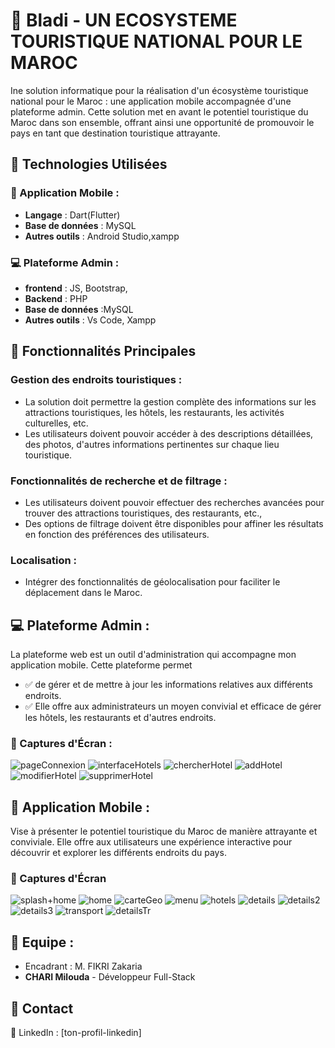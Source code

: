 # 📱 Bladi - UN ECOSYSTEME TOURISTIQUE NATIONAL POUR LE MAROC 
Ine solution informatique pour la réalisation d'un écosystème touristique national pour le Maroc : une application mobile  accompagnée d'une plateforme admin. Cette solution met en avant le potentiel touristique du Maroc dans son ensemble, offrant ainsi une opportunité de promouvoir le pays en tant que destination touristique attrayante. 
## 🚀 Technologies Utilisées

### 📱 Application Mobile :
- **Langage** :   Dart(Flutter) 
- **Base de données** :  MySQL
- **Autres outils** : Android Studio,xampp

### 💻 Plateforme Admin :
- **frontend** :   JS, Bootstrap,
- **Backend** :   PHP
- **Base de données** :MySQL
- **Autres outils** : Vs Code, Xampp
## 📌 Fonctionnalités Principales
### Gestion des endroits touristiques : 
- La solution doit permettre la gestion complète des informations sur les attractions touristiques, les hôtels, les restaurants, les activités culturelles, etc. 
- Les utilisateurs doivent pouvoir accéder à des descriptions détaillées, des photos, d'autres informations pertinentes sur chaque lieu touristique.
### Fonctionnalités de recherche et de filtrage :
- Les utilisateurs doivent pouvoir effectuer des recherches avancées pour trouver des attractions touristiques, des restaurants, etc.,  
- Des options de filtrage doivent être disponibles pour affiner les résultats en fonction des préférences des utilisateurs. 
### Localisation : 
- Intégrer des fonctionnalités de géolocalisation pour faciliter le déplacement dans le Maroc. 

## 💻 Plateforme Admin :
 La plateforme web est un outil d'administration qui accompagne mon application mobile. Cette plateforme permet 
- ✅ de gérer et de mettre à jour les informations relatives aux différents endroits. 
- ✅ Elle offre aux administrateurs un moyen convivial et efficace de gérer les hôtels, les 
restaurants et d'autres endroits. 
### 📸 Captures d'Écran : 
![pageConnexion](captures/connexion.png) 
![interfaceHotels](captures/hotels.png) 
![chercherHotel](captures/chercherHotel.png) 
![addHotel](captures/addHotel.png) 
![modifierHotel](captures/modifierHotel.png) 
![supprimerHotel](captures/supprimerHotel.png) 


## 📱 Application Mobile :
Vise à présenter le potentiel touristique du Maroc de manière attrayante et conviviale. Elle offre aux utilisateurs une expérience interactive pour découvrir et explorer les différents endroits du pays.
### 📸 Captures d'Écran
![splash+home](captures/home.png) 
![home](captures/home2.png) 
![carteGeo](captures/carteGeo.png) 
![menu](captures/menu.png) 
![hotels](captures/hotels.png) 
![details](captures/details.png) 
![details2](captures/details2.png) 
![details3](captures/details3.png) 
![transport](captures/transport.png) 
![detailsTr](captures/detailsTr.png) 


## 👥 Equipe : 
- Encadrant : M. FIKRI Zakaria
- **CHARI Milouda** - Développeur Full-Stack  

## 📩 Contact
🔗 LinkedIn : [ton-profil-linkedin]  
